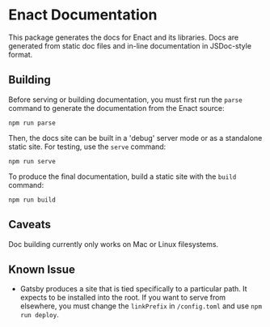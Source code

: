 # Enact Documentation

This package generates the docs for Enact and its libraries.  Docs are generated from static doc
files and in-line documentation in JSDoc-style format.

## Building

Before serving or building documentation, you must first run the `parse` command to generate the
documentation from the Enact source:

```
npm run parse
```

Then, the docs site can be built in a 'debug' server mode or as a standalone static site.  For testing,
use the `serve` command:

```
npm run serve
```

To produce the final documentation, build a static site with the `build` command:

```
npm run build
```

## Caveats

Doc building currently only works on Mac or Linux filesystems.

## Known Issue

* Gatsby produces a site that is tied specifically to a particular path.  It expects to be installed into the root.  If you want to serve from elsewhere, you must change the `linkPrefix` in `/config.toml` and use `npm run deploy`.
